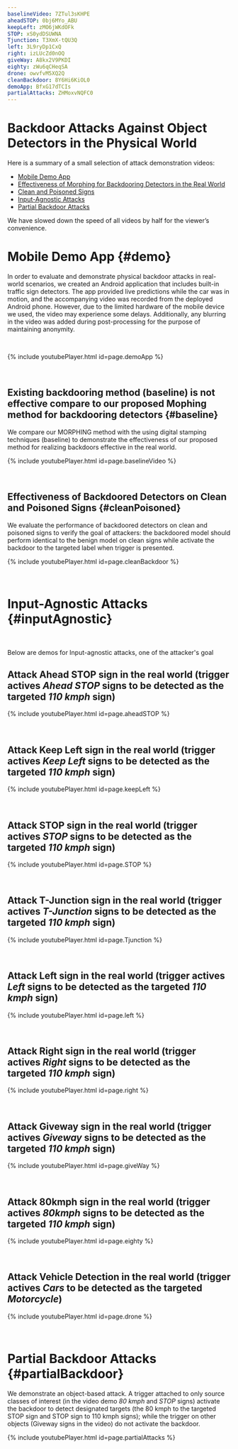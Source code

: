 ```yaml
---
baselineVideo: 7ZTul3sKHPE
aheadSTOP: 0bj6MYo_ABU
keepLeft: zMO6jWKdOFk
STOP: xS0ydDSUWNA 
Tjunction: T3XmX-tQU3Q
left: 3L9ryDp1CxQ
right: izLUcZd0nOQ
giveWay: A8kx2V9PKDI
eighty: zWu6qCHeqSA
drone: owvfvM5XQ2Q
cleanBackdoor: 8Y6Hi6KiOL0
demoApp: BfxG17dTCIs
partialAttacks: ZHMoxvNQFC0
---
```



# Backdoor Attacks Against Object Detectors in the Physical World 


Here is a summary of a small selection of attack demonstration videos:

- [Mobile Demo App](#demo)
- [Effectiveness of Morphing for Backdooring Detectors in the Real World](#baseline)
- [Clean and Poisoned Signs](#cleanPoisoned)
- [Input-Agnostic Attacks](#inputAgnostic)
- [Partial Backdoor Attacks](#partialBackdoor)

We have slowed down the speed of all videos by half for the viewer’s convenience.

# Mobile Demo App {#demo}


In order to evaluate and demonstrate physical backdoor attacks in real-world scenarios, we created an Android application that includes built-in traffic sign detectors. The app provided live predictions while the car was in motion, and the accompanying video was recorded from the deployed Android phone. However, due to the limited hardware of the mobile device we used, the video may experience some delays. Additionally, any blurring in the video was added during post-processing for the purpose of maintaining anonymity.

&nbsp;

<a name="demoAppSec"></a>


{% include youtubePlayer.html id=page.demoApp %}


&nbsp;&nbsp;

## Existing backdooring method (baseline) is not effective compare to our proposed Mophing method for backdooring detectors {#baseline}


We compare our MORPHING method  with the using digital stamping techniques (baseline) to demonstrate the effectiveness of our proposed method for realizing backdoors effective in the real world.

<!-- &nbsp; -->

<a name="baselineVideoSec"></a>


{% include youtubePlayer.html id=page.baselineVideo %}

&nbsp;&nbsp;

## Effectiveness of Backdoored Detectors on Clean and Poisoned Signs {#cleanPoisoned}

<a name="cleanBackdoorSec"></a>

We evaluate the performance of backdoored detectors on clean and poisoned signs to verify the goal of attackers: the backdoored model should perform identical to the benign model on clean signs while activate the backdoor to the targeted label when trigger is presented.

<!-- &nbsp;  -->

{% include youtubePlayer.html id=page.cleanBackdoor %}

&nbsp;&nbsp;


# Input-Agnostic Attacks {#inputAgnostic}
&nbsp;

Below are demos for Input-agnostic attacks, one of the attacker's goal

<!-- &nbsp; -->
## Attack Ahead STOP sign in the real world (trigger actives *Ahead STOP* signs to be detected as the targeted *110 kmph* sign)

<a name="aheadSTOPSec"></a>

{% include youtubePlayer.html id=page.aheadSTOP %}

&nbsp;&nbsp;

## Attack Keep Left sign in the real world (trigger actives *Keep Left* signs to be detected as the targeted *110 kmph* sign)

<a name="aheadSTOPSec"></a>

{% include youtubePlayer.html id=page.keepLeft %}

&nbsp;&nbsp;

## Attack STOP sign in the real world (trigger actives *STOP* signs to be detected as the targeted *110 kmph* sign)

<a name="STOPSec"></a>

{% include youtubePlayer.html id=page.STOP %}

&nbsp;&nbsp;

## Attack T-Junction sign in the real world (trigger actives *T-Junction* signs to be detected as the targeted *110 kmph* sign)

<a name="TjunctionSec"></a>

{% include youtubePlayer.html id=page.Tjunction %}

&nbsp;&nbsp;

## Attack Left sign in the real world (trigger actives *Left* signs to be detected as the targeted *110 kmph* sign)

<a name="leftSec"></a>

{% include youtubePlayer.html id=page.left %}

&nbsp;&nbsp;

## Attack Right sign in the real world (trigger actives *Right* signs to be detected as the targeted *110 kmph* sign)

<a name="rightSec"></a>

{% include youtubePlayer.html id=page.right %}

&nbsp;&nbsp;

## Attack Giveway sign in the real world (trigger actives *Giveway* signs to be detected as the targeted *110 kmph* sign)

<a name="giveWaySec"></a>

{% include youtubePlayer.html id=page.giveWay %}

&nbsp;&nbsp;

## Attack 80kmph sign in the real world (trigger actives *80kmph* signs to be detected as the targeted *110 kmph* sign)

<a name="eightySec"></a>

{% include youtubePlayer.html id=page.eighty %}

&nbsp;&nbsp;

## Attack Vehicle Detection in the real world (trigger actives *Cars* to be detected as the targeted *Motorcycle*)

<a name="droneSec"></a>

{% include youtubePlayer.html id=page.drone %}



&nbsp;&nbsp;
# Partial Backdoor Attacks {#partialBackdoor}

We demonstrate an object-based attack. A trigger attached to only source classes of interest (in the video demo *80 kmph* and *STOP* signs) activate the backdoor to detect designated targets (the 80 kmph to the targeted STOP sign and STOP sign to 110 kmph signs); while the trigger on other objects (Giveway signs in the video) do not activate the backdoor.


<a name="partialSec"></a>
{% include youtubePlayer.html id=page.partialAttacks %}
